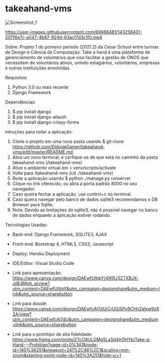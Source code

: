 # takeahand-vms

![Screenshot_1](https://user-images.githubusercontent.com/69666481/143174478-1bfb903f-b63a-4b19-9734-c40584ecc82d.png)


https://user-images.githubusercontent.com/69666481/143258401-207f6e7c-a047-4b87-924d-63acf7d3c1f0.mp4


Sobre:
Projeto 1 do primeiro período (2021.2) da Cesar School entre turmas de Design e Ciência da Computação. Take a hand é uma plataforma de gerenciamento de voluntários que visa facilitar a gestão de ONGS que necessitem de voluntários ativos, unindo estagiários, voluntários, empresas e outras instituições envolvidas.

Requisitos:
1. Python 3.0 ou mais recente
2. Django Framework

Dependências:
1. $ pip install django
2. $ pip install django-allauth
3. $ pip install django-crispy-forms

Intruções para rodar a aplicação:
1. Clone o projeto em uma nova pasta usando $ git clone https://github.com/DjdogeGamer/takeahand-vms/edit/master/README.md 
2. Abra um novo terminal, e cerfique-se de que está no caminho da pasta takeahand-vms (/takeahand-vms)
3. Ative o ambiente virtual em > venv/scripts/activate
4. Volte para /takeahand-vms (cd ./takeahand-vms)
5. Rode a aplicação usando $ python ./manage.py runserver
6. Clique no link oferecido, ou abra a porta padrão 8000 no seu navegador.
7. Caso queira fechar a aplicação, use control+c no terminal.
8. Caso queira navegar pelo banco de dados sqlite3 recomendamos o DB Browser para Sqlite.
9. Nota: Devido as limitações do sqlite3, não é possível navegar no banco de dados enquanto a aplicação estiver rodando.

Tecnologias Usadas:
* Back-end: Django Framework, SQLITE3, AJAX
* Front-end: Bootstrap 4, HTML5, CSS3, Javascript
* Deploy: Heroku Deployment
* IDE/Editor: Visual Studio Code

* Link para apresentação: https://www.canva.com/design/DAEwfUlttpY/4lKRJ3ZTXBJX-JdE4Moh_g/view?utm_content=DAEwfUlttpY&utm_campaign=designshare&utm_medium=link&utm_source=sharebutton

* Link para dossiê: https://www.canva.com/design/DAEwfcAl7dU/CrUGiSPo9CHn2aIxw9z82A/view?utm_content=DAEwfcAl7dU&utm_campaign=designshare&utm_medium=link&utm_source=sharebutton

* Link para o protótipo de alta fidelidade: https://www.figma.com/proto/2TcO8ULGMg5LaSd4lrOHYk/Take-a-Hand---Protótipo?page-id=0%3A1&node-id=140%3A251&viewport=241%2C48%2C1&scaling=min-zoom&starting-point-node-id=140%3A251&hide-ui=1
